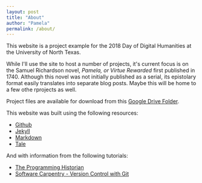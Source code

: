```yaml
---
layout: post
title: "About"
author: "Pamela"
permalink: /about/
---
```


This website is a project example for the 2018 Day of Digital Humanities at the University of North Texas.  

While I'll use the site to host a number of projects, it's current focus is on the Samuel Richardson novel, *Pamela, or Virtue Rewarded* first published in 1740. Although this novel was not initially published as a serial, its epistolary format easily translates into separate blog posts.  Maybe this will be home to a few othe rprojects as well.  

Project files are available for download from this [Google Drive Folder](http://bit.ly/2oMclee).  

This website was built using the following resources:
- [Github](https://github.com/)
- [Jekyll](https://jekyllrb.com/docs/home/)
- [Markdown](https://guides.github.com/features/mastering-markdown/)  
- [Tale](https://chesterhow.github.io/tale/)

And with information from the following tutorials:
- [The Programming Historian](https://programminghistorian.org/lessons/building-static-sites-with-jekyll-github-pages)
- [Software Carpentry - Version Control with Git](http://swcarpentry.github.io/git-novice/)



